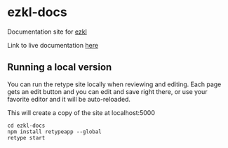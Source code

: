 # ezkl-docs
Documentation site for [ezkl](https://github.com/zkonduit/ezkl)

Link to live documentation [here](https://docs.ezkl.xyz/)

## Running a local version
You can run the retype site locally when reviewing and editing. Each page gets an edit button and you can edit and save right there, or use your favorite editor and it will be auto-reloaded.

This will create a copy of the site at localhost:5000
```
cd ezkl-docs
npm install retypeapp --global
retype start
```

